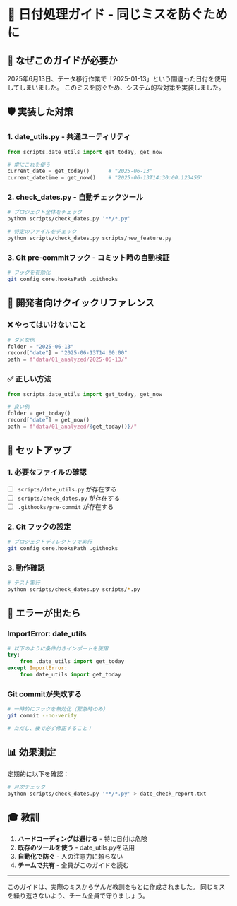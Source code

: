 # 📅 日付処理ガイド - 同じミスを防ぐために

## 🎯 なぜこのガイドが必要か

2025年6月13日、データ移行作業で「2025-01-13」という間違った日付を使用してしまいました。
このミスを防ぐため、システム的な対策を実装しました。

## 🛡️ 実装した対策

### 1. **date_utils.py** - 共通ユーティリティ
```python
from scripts.date_utils import get_today, get_now

# 常にこれを使う
current_date = get_today()      # "2025-06-13"
current_datetime = get_now()    # "2025-06-13T14:30:00.123456"
```

### 2. **check_dates.py** - 自動チェックツール
```bash
# プロジェクト全体をチェック
python scripts/check_dates.py '**/*.py'

# 特定のファイルをチェック
python scripts/check_dates.py scripts/new_feature.py
```

### 3. **Git pre-commitフック** - コミット時の自動検証
```bash
# フックを有効化
git config core.hooksPath .githooks
```

## 📝 開発者向けクイックリファレンス

### ❌ やってはいけないこと
```python
# ダメな例
folder = "2025-06-13"
record["date"] = "2025-06-13T14:00:00"
path = f"data/01_analyzed/2025-06-13/"
```

### ✅ 正しい方法
```python
from scripts.date_utils import get_today, get_now

# 良い例
folder = get_today()
record["date"] = get_now()
path = f"data/01_analyzed/{get_today()}/"
```

## 🔧 セットアップ

### 1. 必要なファイルの確認
- [ ] `scripts/date_utils.py` が存在する
- [ ] `scripts/check_dates.py` が存在する
- [ ] `.githooks/pre-commit` が存在する

### 2. Git フックの設定
```bash
# プロジェクトディレクトリで実行
git config core.hooksPath .githooks
```

### 3. 動作確認
```bash
# テスト実行
python scripts/check_dates.py scripts/*.py
```

## 🚨 エラーが出たら

### ImportError: date_utils
```python
# 以下のように条件付きインポートを使用
try:
    from .date_utils import get_today
except ImportError:
    from date_utils import get_today
```

### Git commitが失敗する
```bash
# 一時的にフックを無効化（緊急時のみ）
git commit --no-verify

# ただし、後で必ず修正すること！
```

## 📊 効果測定

定期的に以下を確認：
```bash
# 月次チェック
python scripts/check_dates.py '**/*.py' > date_check_report.txt
```

## 🎓 教訓

1. **ハードコーディングは避ける** - 特に日付は危険
2. **既存のツールを使う** - date_utils.pyを活用
3. **自動化で防ぐ** - 人の注意力に頼らない
4. **チームで共有** - 全員がこのガイドを読む

---

このガイドは、実際のミスから学んだ教訓をもとに作成されました。
同じミスを繰り返さないよう、チーム全員で守りましょう。